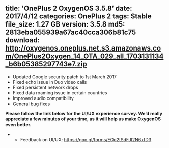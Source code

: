 title: 'OnePlus 2 OxygenOS 3.5.8’ 
date: 2017/4/12
categories: OnePlus 2
tags: Stable
file_size: 1.27 GB
version: 3.5.8
md5: 2813eba055939a67ac40cca306b81c75
download: http://oxygenos.oneplus.net.s3.amazonaws.com/OnePlus2Oxygen_14_OTA_029_all_1703131134_b6b05385297743e7.zip
---
* Updated Google security patch to 1st March 2017 
* Fixed echo issue in Duo video calls 
* Fixed persistent network drops 
* Fixed data roaming issue in certain countries 
* Improved audio compatibility  
* General bug fixes


**Please follow the link below for the UI/UX experience survey. We’d really appreciate a few minutes of your time, as it will help us make OxygenOS even better.**
* - Feedback on UI/UX: https://goo.gl/forms/EOd2tSdFJI2N6xfD3
